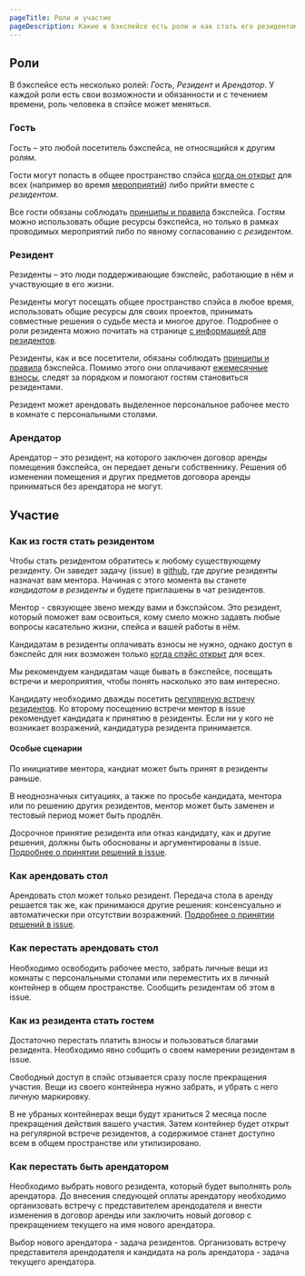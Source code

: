 ```yaml
---
pageTitle: Роли и участие
pageDescription: Какие в бэкспейсе есть роли и как стать его резидентом
---
```


## Роли

В бэкспейсе есть несколько ролей: *Гость*, *Резидент* и *Арендатор*. У каждой роли есть свои возможности и обязанности и с течением времени, роль человека в спэйсе может меняться.

### Гость

Гость – это любой посетитель бэкспейса, не относящийся к другим ролям.

Гости могут попасть в общее пространство спэйса [когда он открыт](https://calendar.google.com/calendar/embed?src=n0oev7vtqntpok3phdbb48cvu0%40group.calendar.google.com&ctz=Europe%2FMoscow) для всех (например во время [мероприятий](/events)) либо прийти вместе с *резидентом*.

Все гости обязаны соблюдать [принципы и правила](/wiki/principles-rules) бэкспейса. Гостям можно использовать общие ресурсы бэкспейса, но только в рамках проводимых мероприятий либо по явному согласованию с *резидентом*.

### Резидент

Резиденты – это люди поддерживающие бэкспейс, работающие в нём и участвующие в его жизни.

Резиденты могут посещать общее пространство спэйса в любое время, использовать общие ресурсы для своих проектов, принимать совместные решения о судьбе места и многое другое. Подробнее о роли резидента можно почитать на странице [с информацией для резидентов](/wiki/participants).

Резиденты, как и все посетители, обязаны соблюдать [принципы и правила](/wiki/principles-rules) бэкспейса. Помимо этого они оплачивают [ежемесячные взносы](/fees), следят за порядком и помогают гостям становиться резидентами.

Резидент может арендовать выделенное персональное рабочее место в комнате с персональными столами.

### Арендатор

Арендатор – это резидент, на которого заключен договор аренды помещения бэкспейса, он передает деньги собственнику. Решения об изменении помещения и других предметов договора аренды приниматься без арендатора не могут.


## Участие

### Как из гостя стать резидентом

Чтобы стать резидентом обратитесь к любому существующему резиденту. Он заведет задачу (issue) в [github](https://github.com/b4ck5p4c3/0x08.in/issues), где другие резиденты назначат вам ментора. Начиная с этого момента вы станете *кандидатом в резиденты* и будете приглашены в чат резидентов.

Ментор - связующее звено между вами и бэкспэйсом. Это резидент, который поможет вам освоиться, кому смело можно задавть любые вопросы касательно жизни, спейса и вашей работы в нём.

Кандидатам в резиденты оплачивать взносы не нужно, однако доступ в бэкспейс для них возможен только [когда спэйс открыт](https://calendar.google.com/calendar/embed?src=n0oev7vtqntpok3phdbb48cvu0%40group.calendar.google.com&ctz=Europe%2FMoscow) для всех.

Мы рекомендуем кандидатам чаще бывать в бэкспейсе, посещать встречи и мероприятия, чтобы понять насколько это вам интересно.

Кандидату необходимо дважды посетить [регулярную встречу резидентов](/wiki/participants). Ко второму посещению встречи ментор в issue рекомендует кандидата к принятию в резиденты. Если ни у кого не возникает возражений, кандидатура резидента принимается.

#### Особые сценарии

По инициативе ментора, кандиат может быть принят в резиденты раньше.

В неоднозначных ситуациях, а также по просьбе кандидата, ментора или по решению других резидентов, ментор может быть заменен и тестовый период может быть продлён.

Досрочное принятие резидента или отказ кандидату, как и другие решения, должны быть обоснованы и аргументированы в issue. [Подробнее о принятии решений в issue](/wiki/issue-rules).

### Как арендовать стол

Арендовать стол может только резидент. Передача стола в аренду решается так же, как принимаюся другие решения: консенсуально и автоматически при отсутствии возражений. [Подробнее о принятии решений в issue](/wiki/issue-rules).

### Как перестать арендовать стол

Необходимо освободить рабочее место, забрать личные вещи из комнаты с персональными столами или переместить их в личный контейнер в общем пространстве. Сообщить резидентам об этом в issue.

### Как из резидента стать гостем

Достаточно перестать платить взносы и пользоваться благами резидента. Необходимо явно собщить о своем намерении резидентам в issue.

Свободный доступ в спэйс отзывается сразу после прекращения участия. Вещи из своего контейнера нужно забрать, и убрать с него личную маркировку.

В не убраных контейнерах вещи будут храниться 2 месяца после прекращения действия вашего участия. Затем контейнер будет открыт на регулярной встрече резидентов, а содержимое станет доступно всем в общем пространстве или утилизировано.

### Как перестать быть арендатором

Необходимо выбрать нового резидента, который будет выполнять роль арендатора. До внесения следующей оплаты арендатору необходимо организовать встречу с представителем арендодателя и внести изменения в договор аренды или заключить новый договор с прекращением текущего на имя нового арендатора.

Выбор нового арендатора - задача резидентов. Организовать встречу представителя арендодателя и кандидата на роль арендатора - задача текущего арендатора.
